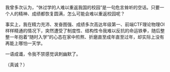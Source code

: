 我曾多次认为，“休过学的人难以重返我国的校园”是一句危言耸听的空话。只要一个人的精神、成绩都恢复圆满，怎么可能会难以重返校园呢？

事实上，我在精力充沛、发奋图强、成绩多次高达年级第一、前端CTF理论物理OI样样精通的情况下，突然遭受了制度性、结构性令我难以反抗的命运铁拳，随后整整一年抱着“随时入学”的心态在家中煎熬、折磨直至成年直至过年，却实际上没有再能上哪怕一天学。

一语成谶，令我不禁感觉讽刺幽默了。




（真诚？）

